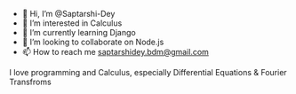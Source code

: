 - 👋 Hi, I’m @Saptarshi-Dey
- 👀 I’m interested in Calculus
- 🌱 I’m currently learning Django
- 💞️ I’m looking to collaborate on Node.js
- 📫 How to reach me saptarshidey.bdm@gmail.com

I love programming and Calculus, especially Differential Equations & Fourier Transfroms
<!---
Saptarshi-Dey/Saptarshi-Dey is a ✨ special ✨ repository because its `README.md` (this file) appears on your GitHub profile.
You can click the Preview link to take a look at your changes.
--->
